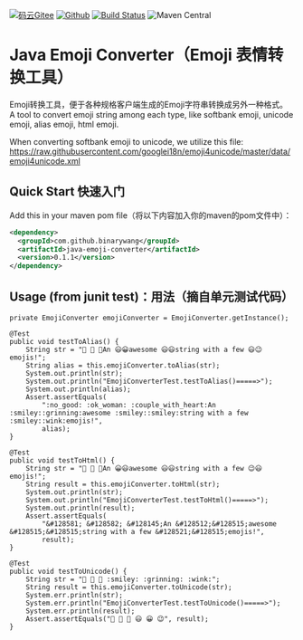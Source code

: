 [![码云Gitee](https://gitee.com/binary/java-emoji-converter/badge/star.svg?theme=blue)](https://gitee.com/binary/java-emoji-converter)
[![Github](http://github-svg-buttons.herokuapp.com/star.svg?user=binarywang&repo=java-emoji-converter&style=flat&background=1081C1)](https://github.com/binarywang/java-emoji-converter)
[![Build Status](https://travis-ci.org/binarywang/java-emoji-converter.svg?branch=master)](https://travis-ci.org/binarywang/java-emoji-converter)
![Maven Central](https://img.shields.io/maven-central/v/com.github.binarywang/java-emoji-converter.svg)

# Java Emoji Converter（Emoji 表情转换工具）

Emoji转换工具，便于各种规格客户端生成的Emoji字符串转换成另外一种格式。
A tool to convert emoji string among each type,  like softbank emoji, unicode emoji, alias emoji, html emoji.

When converting softbank emoji to unicode, we utilize this file:
https://raw.githubusercontent.com/googlei18n/emoji4unicode/master/data/emoji4unicode.xml

## Quick Start 快速入门

Add this in your maven pom file（将以下内容加入你的maven的pom文件中）：
```xml
<dependency>
  <groupId>com.github.binarywang</groupId>
  <artifactId>java-emoji-converter</artifactId>
  <version>0.1.1</version>
</dependency>
```

## Usage (from junit test)：用法（摘自单元测试代码）

    private EmojiConverter emojiConverter = EmojiConverter.getInstance();

    @Test
    public void testToAlias() {
        String str = "  An 😃😀awesome 😃😃string with a few 😃😉emojis!";
        String alias = this.emojiConverter.toAlias(str);
        System.out.println(str);
        System.out.println("EmojiConverterTest.testToAlias()=====>");
        System.out.println(alias);
        Assert.assertEquals(
            ":no_good: :ok_woman: :couple_with_heart:An :smiley::grinning:awesome :smiley::smiley:string with a few :smiley::wink:emojis!",
            alias);
    }

    @Test
    public void testToHtml() {
        String str = "  An 😀😃awesome 😃😃string with a few 😉😃emojis!";
        String result = this.emojiConverter.toHtml(str);
        System.out.println(str);
        System.out.println("EmojiConverterTest.testToHtml()=====>");
        System.out.println(result);
        Assert.assertEquals(
            "&#128581; &#128582; &#128145;An &#128512;&#128515;awesome &#128515;&#128515;string with a few &#128521;&#128515;emojis!",
            result);
    }

    @Test
    public void testToUnicode() {
        String str = "   :smiley: :grinning: :wink:";
        String result = this.emojiConverter.toUnicode(str);
        System.err.println(str);
        System.err.println("EmojiConverterTest.testToUnicode()=====>");
        System.err.println(result);
        Assert.assertEquals("🙅 🙆 💑 😃 😀 😉", result);
    }
